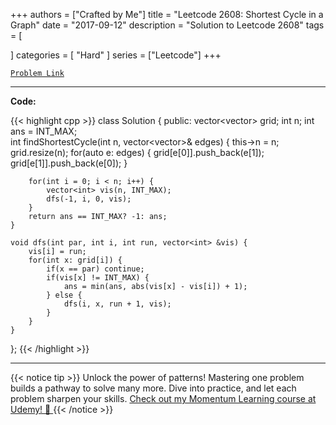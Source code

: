 
+++
authors = ["Crafted by Me"]
title = "Leetcode 2608: Shortest Cycle in a Graph"
date = "2017-09-12"
description = "Solution to Leetcode 2608"
tags = [
    
]
categories = [
    "Hard"
]
series = ["Leetcode"]
+++



[`Problem Link`](https://leetcode.com/problems/shortest-cycle-in-a-graph/description/)

---

**Code:**

{{< highlight cpp >}}
class Solution {
public:
    vector<vector<int>> grid;
    int n;
    int ans = INT_MAX;    
    int findShortestCycle(int n, vector<vector<int>>& edges) {
        this->n = n;
        grid.resize(n);
        for(auto e: edges) {
            grid[e[0]].push_back(e[1]);
            grid[e[1]].push_back(e[0]);
        }

        for(int i = 0; i < n; i++) {
            vector<int> vis(n, INT_MAX);
            dfs(-1, i, 0, vis);
        }
        return ans == INT_MAX? -1: ans;
    }
    
    void dfs(int par, int i, int run, vector<int> &vis) {
        vis[i] = run;
        for(int x: grid[i]) {
            if(x == par) continue;
            if(vis[x] != INT_MAX) {
                ans = min(ans, abs(vis[x] - vis[i]) + 1);
            } else {
                dfs(i, x, run + 1, vis);
            }
        }
    }
};
{{< /highlight >}}


---


{{< notice tip >}}
Unlock the power of patterns! Mastering one problem builds a pathway to solve many more. Dive into practice, and let each problem sharpen your skills. [Check out my Momentum Learning course at Udemy! 🚀 ](https://www.udemy.com/course/algorithms-and-data-structures-in-cpp/)
{{< /notice >}}

